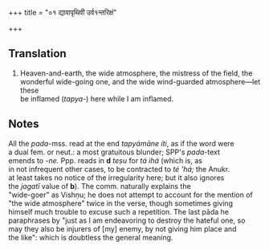 +++
title = "०१ द्यावापृथिवी उर्व१न्तरिक्षं"

+++
## Translation
1. Heaven-and-earth, the wide atmosphere, the mistress of the field, the  
wonderful wide-going one, and the wide wind-guarded atmosphere—let these  
be inflamed (*tapya-*) here while I am inflamed.

## Notes
All the *pada*-mss. read at the end *tapyámāne íti*, as if the word were  
a dual fem. or neut.: a most gratuitous blunder; SPP's *pada*-text  
emends to *-ne.* Ppp. reads in **d** *teṣu* for *tá ihá* (which is, as  
in not infrequent other cases, to be contracted to *té ’há;* the Anukr.  
at least takes no notice of the irregularity here; but it also ignores  
the *jagatī* value of **b**). The comm. naturally explains the  
"wide-goer" as Vishṇu; he does not attempt to account for the mention of  
"the wide atmosphere" twice in the verse, though sometimes giving  
himself much trouble to excuse such a repetition. The last pāda he  
paraphrases by "just as I am endeavoring to destroy the hateful one, so  
may they also be injurers of \[my\] enemy, by not giving him place and  
the like": which is doubtless the general meaning.
